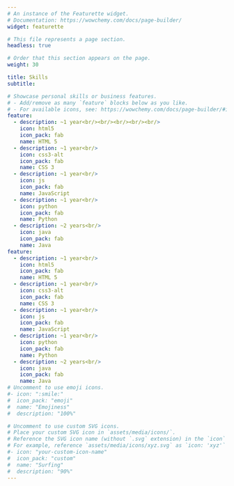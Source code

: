 ```yaml
---
# An instance of the Featurette widget.
# Documentation: https://wowchemy.com/docs/page-builder/
widget: featurette

# This file represents a page section.
headless: true

# Order that this section appears on the page.
weight: 30

title: Skills
subtitle:

# Showcase personal skills or business features.
# - Add/remove as many `feature` blocks below as you like.
# - For available icons, see: https://wowchemy.com/docs/page-builder/#icons
feature:
  - description: ~1 year<br/><br/><br/><br/><br/>
    icon: html5
    icon_pack: fab
    name: HTML 5
  - description: ~1 year<br/>
    icon: css3-alt
    icon_pack: fab
    name: CSS 3
  - description: ~1 year<br/>
    icon: js
    icon_pack: fab
    name: JavaScript
  - description: ~1 year<br/>
    icon: python
    icon_pack: fab
    name: Python
  - description: ~2 years<br/>
    icon: java
    icon_pack: fab
    name: Java
feature:
  - description: ~1 year<br/>
    icon: html5
    icon_pack: fab
    name: HTML 5
  - description: ~1 year<br/>
    icon: css3-alt
    icon_pack: fab
    name: CSS 3
  - description: ~1 year<br/>
    icon: js
    icon_pack: fab
    name: JavaScript
  - description: ~1 year<br/>
    icon: python
    icon_pack: fab
    name: Python
  - description: ~2 years<br/>
    icon: java
    icon_pack: fab
    name: Java
# Uncomment to use emoji icons.
#- icon: ":smile:"
#  icon_pack: "emoji"
#  name: "Emojiness"
#  description: "100%"

# Uncomment to use custom SVG icons.
# Place your custom SVG icon in `assets/media/icons/`.
# Reference the SVG icon name (without `.svg` extension) in the `icon` field.
# For example, reference `assets/media/icons/xyz.svg` as `icon: 'xyz'`
#- icon: "your-custom-icon-name"
#  icon_pack: "custom"
#  name: "Surfing"
#  description: "90%"
---
```

